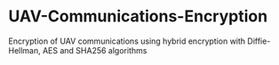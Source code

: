 # UAV-Communications-Encryption
Encryption of UAV communications using hybrid encryption with Diffie-Hellman, AES and SHA256 algorithms
